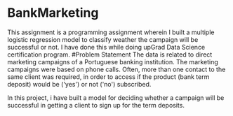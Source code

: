 # BankMarketing
This assignment is a programming assignment wherein I built a multiple logistic regression model to classify weather the campaign will be successful or not. I have done this while doing upGrad Data Science certification program.
#Problem Statement 
The data is related to direct marketing campaigns of a Portuguese banking institution. The marketing campaigns were based on phone calls. Often, more than one contact to the same client was required, in order to access if the product (bank term deposit) would be ('yes') or not ('no') subscribed. 

In this project, i have built a model for deciding whether a campaign will be successful in getting a client to sign up for the term deposits.